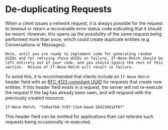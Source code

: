 # De-duplicating Requests

When a client issues a network request, it is always possible for the request to timeout or return a recoverable error status code indicating that it should be resent. However, this opens up the possibility of the same request being performed more than once, which could create duplicate entities (e.g. Conversations or Messages).

```emphasis
Note, until you are ready to implement code for generating random UUIDs and for retrying those UUIDs on failure, If-None-Match should be left entirely out of your code, and you should ignore the rest of this section.  Misuse of If-None-Match will result in failure.
```

To avoid this, it is recommended that clients include an `If-None-Match` header field with an [RFC 4122-compliant UUID](http://www.ietf.org/rfc/rfc4122.txt)  for requests that create new entities. If this header field exists in a request, the server will not re-execute the request if the tag has already been seen, and will respond with the previously created resource.

```text
If-None-Match: "7a0aefb8-3c97-11e4-baad-164230d1df67"
```

This header field can be omitted for applications than can tolerate such requests being occasionally re-executed.
